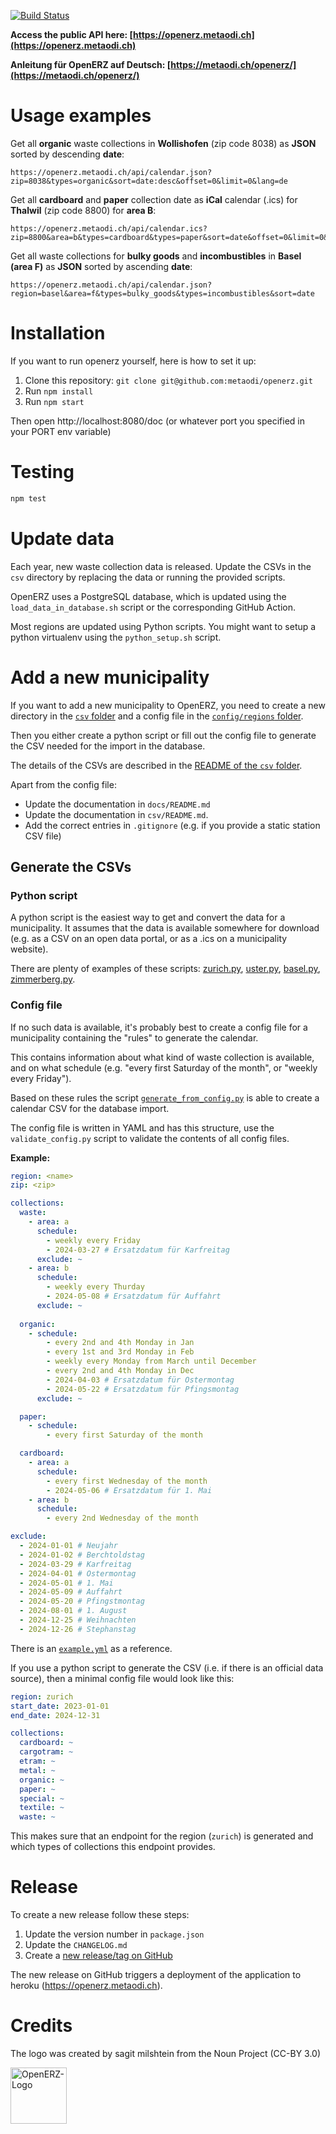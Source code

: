 [![Build Status](https://github.com/metaodi/openerz/workflows/Build%20OpenERZ/badge.svg)](https://github.com/metaodi/openerz/actions?query=workflow%3A%22Build+OpenERZ%22)

**Access the public API here: [https://openerz.metaodi.ch](https://openerz.metaodi.ch)**

**Anleitung für OpenERZ auf Deutsch: [https://metaodi.ch/openerz/](https://metaodi.ch/openerz/)**

Usage examples
==============

Get all **organic** waste collections in **Wollishofen** (zip code 8038) as **JSON** sorted by descending **date**:

```
https://openerz.metaodi.ch/api/calendar.json?zip=8038&types=organic&sort=date:desc&offset=0&limit=0&lang=de
```

Get all **cardboard** and **paper** collection date as **iCal** calendar (.ics) for **Thalwil** (zip code 8800) for **area B**:

```
https://openerz.metaodi.ch/api/calendar.ics?zip=8800&area=b&types=cardboard&types=paper&sort=date&offset=0&limit=0&lang=de
```

Get all waste collections for **bulky goods** and **incombustibles** in **Basel (area F)** as **JSON** sorted by ascending **date**:

```
https://openerz.metaodi.ch/api/calendar.json?region=basel&area=f&types=bulky_goods&types=incombustibles&sort=date
```

Installation
============

If you want to run openerz yourself, here is how to set it up:

1. Clone this repository: `git clone git@github.com:metaodi/openerz.git`
1. Run `npm install`
1. Run `npm start`

Then open http://localhost:8080/doc (or whatever port you specified in your PORT env variable)

Testing
=======

```bash
npm test
```

Update data
===========

Each year, new waste collection data is released. 
Update the CSVs in the `csv` directory by replacing the data or running the provided scripts.

OpenERZ uses a PostgreSQL database, which is updated using the `load_data_in_database.sh` script or the corresponding GitHub Action.

Most regions are updated using Python scripts.
You might want to setup a python virtualenv using the `python_setup.sh` script.

Add a new municipality
======================

If you want to add a new municipality to OpenERZ, you need to create a new directory in the [`csv` folder](https://github.com/metaodi/openerz/tree/main/csv) and a config file in the [`config/regions` folder](https://github.com/metaodi/openerz/tree/main/config/regions).

Then you either create a python script or fill out the config file to generate the CSV needed for the import in the database.

The details of the CSVs are described in the [README of the `csv` folder](https://github.com/metaodi/openerz/blob/main/csv/README.md).

Apart from the config file:
* Update the documentation in `docs/README.md`
* Update the documentation in `csv/README.md`.
* Add the correct entries in `.gitignore` (e.g. if you provide a static station CSV file)

## Generate the CSVs

### Python script

A python script is the easiest way to get and convert the data for a municipality.
It assumes that the data is available somewhere for download (e.g. as a CSV on an open data portal, or as a .ics on a municipality website).

There are plenty of examples of these scripts: [zurich.py](https://github.com/metaodi/openerz/blob/main/csv/zurich/zurich.py), [uster.py](https://github.com/metaodi/openerz/blob/main/csv/uster/uster.py), [basel.py](https://github.com/metaodi/openerz/blob/main/csv/basel/basel.py), [zimmerberg.py](https://github.com/metaodi/openerz/blob/main/csv/zimmerberg/zimmerberg.py).

### Config file

If no such data is available, it's probably best to create a config file for a municipality containing the "rules" to generate the calendar.

This contains information about what kind of waste collection is available, and on what schedule (e.g. "every first Saturday of the month", or "weekly every Friday").

Based on these rules the script [`generate_from_config.py`](https://github.com/metaodi/openerz/blob/main/csv/generate_from_config.py) is able to create a calendar CSV for the database import.

The config file is written in YAML and has this structure, use the `validate_config.py` script to validate the contents of all config files.

**Example:**

```yaml
region: <name>
zip: <zip>

collections:
  waste:
    - area: a
      schedule:
        - weekly every Friday
        - 2024-03-27 # Ersatzdatum für Karfreitag 
      exclude: ~
    - area: b
      schedule:
        - weekly every Thurday
        - 2024-05-08 # Ersatzdatum für Auffahrt
      exclude: ~
  
  organic:
    - schedule:
        - every 2nd and 4th Monday in Jan
        - every 1st and 3rd Monday in Feb
        - weekly every Monday from March until December
        - every 2nd and 4th Monday in Dec
        - 2024-04-03 # Ersatzdatum für Ostermontag
        - 2024-05-22 # Ersatzdatum für Pfingsmontag
      exclude: ~

  paper:
    - schedule:
        - every first Saturday of the month

  cardboard:
    - area: a
      schedule:
        - every first Wednesday of the month
        - 2024-05-06 # Ersatzdatum für 1. Mai
    - area: b
      schedule:
        - every 2nd Wednesday of the month

exclude:
  - 2024-01-01 # Neujahr
  - 2024-01-02 # Berchtoldstag
  - 2024-03-29 # Karfreitag
  - 2024-04-01 # Ostermontag
  - 2024-05-01 # 1. Mai
  - 2024-05-09 # Auffahrt
  - 2024-05-20 # Pfingstmontag
  - 2024-08-01 # 1. August
  - 2024-12-25 # Weihnachten
  - 2024-12-26 # Stephanstag
```


There is an [`example.yml`](https://github.com/metaodi/openerz/blob/main/config/example.yml) as a reference.

If you use a python script to generate the CSV (i.e. if there is an official data source), then a minimal config file would look like this:

```yaml
region: zurich
start_date: 2023-01-01
end_date: 2024-12-31

collections:
  cardboard: ~
  cargotram: ~
  etram: ~
  metal: ~
  organic: ~
  paper: ~
  special: ~
  textile: ~
  waste: ~
```

This makes sure that an endpoint for the region (`zurich`) is generated and which types of collections this endpoint provides.



Release
=======

To create a new release follow these steps:

1. Update the version number in `package.json`
1. Update the `CHANGELOG.md`
1. Create a [new release/tag on GitHub](https://github.com/metaodi/openerz/releases)

The new release on GitHub triggers a deployment of the application to heroku (https://openerz.metaodi.ch).

Credits
=======

The logo was created by sagit milshtein from the Noun Project (CC-BY 3.0)

<img src="https://openerz.metaodi.ch/static/logo.png" alt="OpenERZ-Logo" width="90"/>
